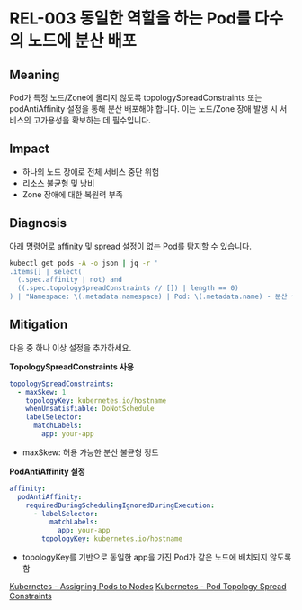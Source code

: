 # REL-003 동일한 역할을 하는 Pod를 다수의 노드에 분산 배포

## Meaning
Pod가 특정 노드/Zone에 몰리지 않도록 topologySpreadConstraints 또는 podAntiAffinity 설정을 통해 분산 배포해야 합니다. 이는 노드/Zone 장애 발생 시 서비스의 고가용성을 확보하는 데 필수입니다.

## Impact
- 하나의 노드 장애로 전체 서비스 중단 위험
- 리소스 불균형 및 낭비
- Zone 장애에 대한 복원력 부족

## Diagnosis
아래 명령어로 affinity 및 spread 설정이 없는 Pod를 탐지할 수 있습니다.

```bash
kubectl get pods -A -o json | jq -r '
.items[] | select(
  (.spec.affinity | not) and 
  ((.spec.topologySpreadConstraints // []) | length == 0)
) | "Namespace: \(.metadata.namespace) | Pod: \(.metadata.name) - 분산 설정 없음"'
```

## Mitigation
다음 중 하나 이상 설정을 추가하세요.

**TopologySpreadConstraints 사용**
```yaml
topologySpreadConstraints:
  - maxSkew: 1
    topologyKey: kubernetes.io/hostname
    whenUnsatisfiable: DoNotSchedule
    labelSelector:
      matchLabels:
        app: your-app
```
- maxSkew: 허용 가능한 분산 불균형 정도

**PodAntiAffinity 설정**
```yaml
affinity:
  podAntiAffinity:
    requiredDuringSchedulingIgnoredDuringExecution:
      - labelSelector:
          matchLabels:
            app: your-app
        topologyKey: kubernetes.io/hostname
```
- topologyKey를 기반으로 동일한 app을 가진 Pod가 같은 노드에 배치되지 않도록 함

[Kubernetes - Assigning Pods to Nodes](https://kubernetes.io/docs/concepts/scheduling-eviction/assign-pod-node/)
[Kubernetes - Pod Topology Spread Constraints](https://kubernetes.io/docs/concepts/scheduling-eviction/topology-spread-constraints/)